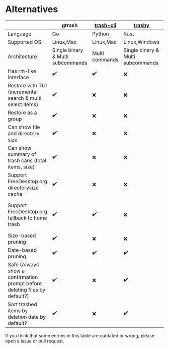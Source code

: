 # Alternatives

|                                                              | gtrash                            | [trash-cli](https://github.com/andreafrancia/trash-cli) | [trashy](https://github.com/oberblastmeister/trashy) | [trash-d](https://github.com/rushsteve1/trash-d) |
| ------------------------------------------------------------ | --------------------------------- | ------------------------------------------------------- | ---------------------------------------------------- | ------------------------------------------------ |
| Language                                                     | Go                                | Python                                                  | Rust                                                 | D                                                |
| Supported OS                                                 | Linux,Mac                         | Linux,Mac                                               | Linux,Windows                                        | Linux,Mac                                        |
| Architecture                                                 | Single binary & Multi subcommands | Multi commands                                          | Single binary & Multi subcommands                    | Single binary                                    |
| Has rm-like interface                                        | ✔️                                 | ✔️                                                       | ❌                                                    | ✔️                                                |
| Restore with TUI (incremental search & multi select items)   | ✔️                                 | ❌                                                       | ❌                                                    | ❌                                                |
| Restore as a group                                           | ✔️                                 | ❌                                                       | ❌                                                    | ❌                                                |
| Can show file and directory size                             | ✔️                                 | ❌                                                       | ❌                                                    | ❌                                                |
| Can show summary of trash cans (total items, size)           | ✔️                                 | ❌                                                       | ❌                                                    | ❌                                                |
| Support FreeDesktop.org directorysize cache                  | ✔️                                 | ❌                                                       | ❌                                                    | ✔ (only put, can not list)                       |
| Support FreeDesktop.org fallback to home trash               | ✔️                                 | ✔️                                                       | ❌                                                    | Not support external filesystem trash can        |
| Size-based pruning                                           | ✔️                                 | ❌                                                       | ❌                                                    | ❌                                                |
| Date-based pruning                                           | ✔️                                 | ✔️                                                       | ✔️                                                    | ❌                                                |
| Safe (Always show a confirmation prompt before deleting files by default?) | ✔️                                 | ❌                                                       | ✔️                                                    | ❌                                                |
| Sort trashed items by deletion date by default?              | ✔️                                 | ❌                                                       | ✔️                                                    | ❌                                                |


If you think that some entries in this table are outdated or wrong, please open a issue or pull request.
